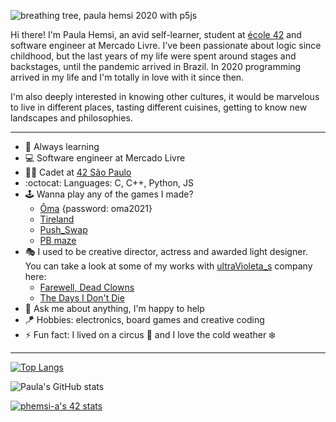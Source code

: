 ![breathing tree, paula hemsi 2020 with p5js](breathing_tree.gif)

Hi there! I'm Paula Hemsi, an avid self-learner, student at [école 42](https://www.42.fr/) and software engineer at Mercado Livre. I've been passionate about logic since childhood, but the last years of my life were spent around stages and backstages, until the pandemic arrived in Brazil. In 2020 programming arrived in my life and I'm totally in love with it since then. 

I'm also deeply interested in knowing other cultures, it would be marvelous to live in different places, tasting different cuisines, getting to know new landscapes and philosophies.

---

*  🌱 Always learning
*  💻 Software engineer at Mercado Livre
*  👩‍🚀 Cadet at [42 São Paulo](https://www.42sp.org.br/)
*  :octocat: Languages: C, C++, Python, JS
*  🕹️ Wanna play any of the games I made? 
   *  [Ôma](https://ultravioleta-s.itch.io/oma) {password: oma2021}
   *  [Tireland](https://lazybees.itch.io/tiredland)
   *  [Push_Swap](https://phemsi-a.itch.io/push-swap)
   *  [PB maze](https://github.com/paulahemsi/cub3d)
*  🎭 I used to be creative director, actress and awarded light designer. You can take a look at some of my works with [ultraVioleta_s](https://paulahemsi.github.io/ultraVioleta_s/) company here:
   * [Farewell, Dead Clowns](https://www.youtube.com/watch?v=GJ3UkCx8oco)
   * [The Days I Don't Die](https://www.youtube.com/watch?v=2b_2V-H-lT8)
*  💬 Ask me about anything, I'm happy to help
*  🪁 Hobbies: electronics, board games and creative coding
*  ⚡ Fun fact: I lived on a circus :circus_tent: and I love the cold weather :snowflake:

---

 
 [![Top Langs](https://github-readme-stats.vercel.app/api/top-langs/?username=paulahemsi&layout=compact&theme=radical)](https://github.com/paulahemsi)
 
 ![Paula's GitHub stats](https://github-readme-stats.vercel.app/api?username=paulahemsi&show_icons=true&theme=radical)
 

 [![phemsi-a's 42 stats](https://badge42.vercel.app/api/v2/cl1qyakyt025609ldnqbbyw6x/stats?cursusId=21&coalitionId=undefined)](https://github.com/JaeSeoKim/badge42)

